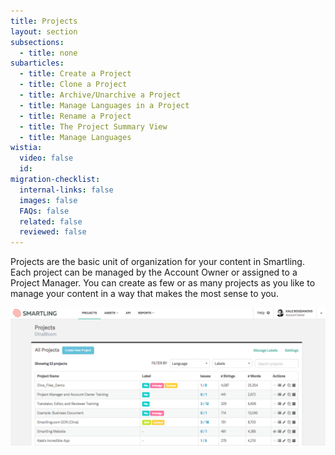 ```yaml
---
title: Projects
layout: section
subsections:
  - title: none
subarticles:
  - title: Create a Project
  - title: Clone a Project
  - title: Archive/Unarchive a Project
  - title: Manage Languages in a Project
  - title: Rename a Project
  - title: The Project Summary View
  - title: Manage Languages
wistia:
  video: false
  id:
migration-checklist:
  internal-links: false
  images: false
  FAQs: false
  related: false
  reviewed: false
---
```



Projects are the basic unit of organization for your content in Smartling. Each project can be managed by the Account Owner or assigned to a Project Manager. You can create as few or as many projects as you like to manage your content in a way that makes the most sense to you.&nbsp;

![](/uploads/versions/smartling___account_dashboard---x----1265-554x---.png)